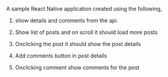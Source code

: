 A sample React Native application created using the following, 

1) show details and comments from the api.

2) Show list of posts and on scroll it should load more posts

3) Onclicking the post it should show the post details

4) Add comments button in post details

5) Onclicking comment show comments for the post

